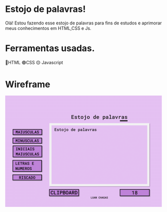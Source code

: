 # Estojo de palavras!


  Olá! Estou fazendo esse estojo de palavras para fins de estudos e aprimorar meus conhecimentos em HTML,CSS e Js.

# Ferramentas usadas.

 :red_circle:HTML
 :purple_circle:CSS
 :yellow_circle: Javascript
 
 # Wireframe
 
 ![](https://github.com/LuanChagas/estojo-de-palavras/blob/main/ESTOJO%20DE%20PALAVRAS-1.png)
